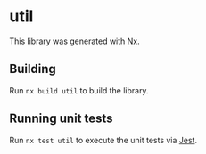 # util

This library was generated with [Nx](https://nx.dev).

## Building

Run `nx build util` to build the library.

## Running unit tests

Run `nx test util` to execute the unit tests via [Jest](https://jestjs.io).
